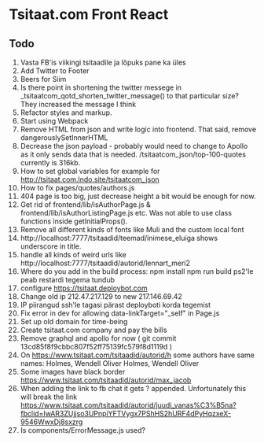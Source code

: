 # Tsitaat.com Front React

## Todo

1. Vasta FB'is viikingi tsitaadile ja lõpuks pane ka üles
1. Add Twitter to Footer
1. Beers for Siim
1. Is there point in shortening the twitter messege in _tsitaatcom_qotd_shorten_twitter_message()
   to that particular size? They increased the message I think
1. Refactor styles and markup.
1. Start using Webpack
1. Remove HTML from json and write logic into frontend. That said, remove dangerouslySetInnerHTML
1. Decrease the json payload - probably would need to change to Apollo as it only sends data
   that is needed. /tsitaatcom_json/top-100-quotes currently is 316kb.
1. How to set global variables for example for http://tsitaat.com.lndo.site/tsitaatcom_json
1. How to fix pages/quotes/authors.js
1. 404 page is too big, just decrease height a bit would be enough for now.
1. Get rid of frontend/lib/isAuthorPage.js & frontend/lib/isAuthorListingPage.js etc.
   Was not able to use class functions inside getInitialProps().
1. Remove all different kinds of fonts like Muli and the custom local font
1. http://localhost:7777/tsitaadid/teemad/inimese_eluiga shows underscore in title.
1. handle all kinds of weird urls like http://localhost:7777/tsitaadid/autorid/lennart_meri2
1. Where do you add in the build process:
npm install
npm run build
ps2'le peab restardi tegema tundub
1. configure https://tsitaat.deploybot.com
1. Change old ip 212.47.217.129 to new 217.146.69.42
1. IP piirangud ssh'le tagasi pärast deployboti korda tegemist
1. Fix error in dev for allowing data-linkTarget="_self" in Page.js
1. Set up old domain for time-being
1. Create tsitaat.com company and pay the bills
1. Remove graphql and apollo for now ( git commit 13cd85f8f9cbbc807f52ff75139fc579f8d1119d )
1. On https://www.tsitaat.com/tsitaadid/autorid/h some authors have same names:
   Holmes, Wendell Oliver
   Holmes, Wendell Oliver
1. Some images have black border https://www.tsitaat.com/tsitaadid/autorid/max_jacob
1. When adding the link to fb chat it gets ? appended. Unfortunately this will break
   the link https://www.tsitaat.com/tsitaadid/autorid/juudi_vanas%C3%B5na?fbclid=IwAR3ZUjjso3UPnpiYFTVygx7PShHS2hURF4dPyHqzxeX-9546WwxDj8sxzrg
1. Is components/ErrorMessage.js used?
